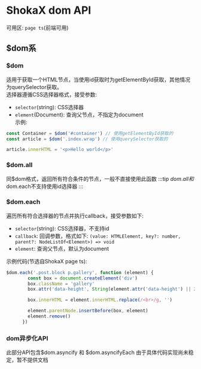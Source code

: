 # ShokaX dom API
可用区: `page ts`(前端可用)

## $dom系
### $dom
适用于获取一个HTML节点，当使用id获取时为getElementById获取，其他情况为querySelector获取。\
选择器遵循CSS选择器格式，接受参数:
- `selector`(string): CSS选择器
- `element`(Document): 查询父节点，不指定为document \
示例:
```typescript
const Container = $dom('#container') // 使用getElementById获取的
const article = $dom('.index.wrap') // 使用querySelector获取的

article.innerHTML = '<p>Hello world</p>'
```

### $dom.all
同$dom格式，返回所有符合条件的节点，一般不直接使用此函数
:::tip
$dom.all和$dom.each不支持使用id选择器
:::

### $dom.each
遍历所有符合选择器的节点并执行callback，接受参数如下:
- `selector`(string): CSS选择器，不支持id
- `callback`: 回调参数，格式如下: `(value: HTMLElement, key?: number, parent?: NodeListOf<Element>) => void`
- `element`: 查询父节点，默认为document

示例代码(节选自ShokaX page ts):
```typescript
$dom.each('.post.block p.gallery', function (element) {
        const box = document.createElement('div')
        box.className = 'gallery'
        box.attr('data-height', String(element.attr('data-height') || 220))

        box.innerHTML = element.innerHTML.replace(/<br>/g, '')

        element.parentNode.insertBefore(box, element)
        element.remove()
      })
```

### dom异步化API
此部分API包含$dom.asyncify<Badge type="tip" text="实验性" vertical="middle" /> 和 $dom.asyncifyEach<Badge type="tip" text="实验性" vertical="middle" />
由于具体代码实现尚未稳定，暂不提供文档